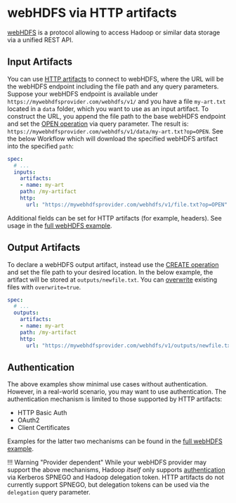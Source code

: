 # webHDFS via HTTP artifacts

[webHDFS](https://hadoop.apache.org/docs/r3.3.3/hadoop-project-dist/hadoop-hdfs/WebHDFS.html) is a protocol allowing to access Hadoop or similar data storage via a unified REST API.

## Input Artifacts

You can use [HTTP artifacts](../walk-through/hardwired-artifacts.md) to connect to webHDFS, where the URL will be the webHDFS endpoint including the file path and any query parameters.
Suppose your webHDFS endpoint is available under `https://mywebhdfsprovider.com/webhdfs/v1/` and you have a file `my-art.txt` located in a `data` folder, which you want to use as an input artifact. To construct the URL, you append the file path to the base webHDFS endpoint and set the [OPEN operation](https://hadoop.apache.org/docs/r3.3.3/hadoop-project-dist/hadoop-hdfs/WebHDFS.html#Open_and_Read_a_File) via query parameter. The result is: `https://mywebhdfsprovider.com/webhdfs/v1/data/my-art.txt?op=OPEN`.
See the below Workflow which will download the specified webHDFS artifact into the specified `path`:

```yaml
spec:
  # ...
  inputs:
    artifacts:
    - name: my-art
    path: /my-artifact
    http:
      url: "https://mywebhdfsprovider.com/webhdfs/v1/file.txt?op=OPEN"
```

Additional fields can be set for HTTP artifacts (for example, headers). See usage in the [full webHDFS example](https://github.com/argoproj/argo-workflows/blob/main/examples/webhdfs-input-output-artifacts.yaml).

## Output Artifacts

To declare a webHDFS output artifact, instead use the [CREATE operation](https://hadoop.apache.org/docs/r3.3.3/hadoop-project-dist/hadoop-hdfs/WebHDFS.html#Create_and_Write_to_a_File) and set the file path to your desired location.
In the below example, the artifact will be stored at `outputs/newfile.txt`. You can [overwrite](https://hadoop.apache.org/docs/r3.3.3/hadoop-project-dist/hadoop-hdfs/WebHDFS.html#Overwrite) existing files with `overwrite=true`.

```yaml
spec:
  # ...
  outputs:
    artifacts:
    - name: my-art
    path: /my-artifact
    http:
      url: "https://mywebhdfsprovider.com/webhdfs/v1/outputs/newfile.txt?op=CREATE&overwrite=true"
```

## Authentication

The above examples show minimal use cases without authentication. However, in a real-world scenario, you may want to use authentication.
The authentication mechanism is limited to those supported by HTTP artifacts:

- HTTP Basic Auth
- OAuth2
- Client Certificates

Examples for the latter two mechanisms can be found in the [full webHDFS example](https://github.com/argoproj/argo-workflows/blob/main/examples/webhdfs-input-output-artifacts.yaml).

!!! Warning "Provider dependent"
    While your webHDFS provider may support the above mechanisms, Hadoop _itself_ only supports [authentication](https://hadoop.apache.org/docs/r3.3.3/hadoop-project-dist/hadoop-hdfs/WebHDFS.html#Authentication) via Kerberos SPNEGO and Hadoop delegation token. HTTP artifacts do not currently support SPNEGO, but delegation tokens can be used via the `delegation` query parameter.
